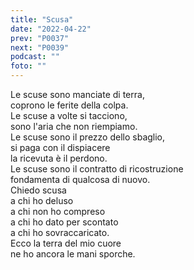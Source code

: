 ```yaml
---
title: "Scusa"
date: "2022-04-22"
prev: "P0037"
next: "P0039"
podcast: ""
foto: ""
---
```


Le scuse sono manciate di terra,  
coprono le ferite della colpa.  
Le scuse a volte si tacciono,  
sono l'aria che non riempiamo.  
Le scuse sono il prezzo dello sbaglio,  
si paga con il dispiacere  
la ricevuta è il perdono.  
Le scuse sono il contratto di ricostruzione  
fondamenta di qualcosa di nuovo.  
Chiedo scusa  
a chi ho deluso  
a chi non ho compreso  
a chi ho dato per scontato  
a chi ho sovraccaricato.  
Ecco la terra del mio cuore  
ne ho ancora le mani sporche.
